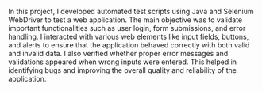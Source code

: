 In this project, I developed automated test scripts using Java and Selenium WebDriver to test a web application. The main objective was to validate important functionalities such as user login, form submissions, and error handling.
I interacted with various web elements like input fields, buttons, and alerts to ensure that the application behaved correctly with both valid and invalid data.
I also verified whether proper error messages and validations appeared when wrong inputs were entered. This helped in identifying bugs and improving the overall quality and reliability of the application.
